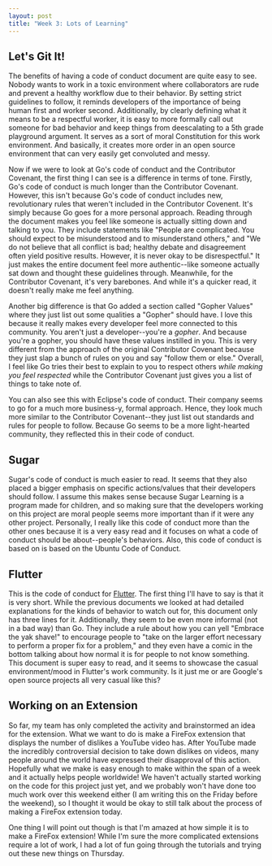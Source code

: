 ```yaml
---
layout: post
title: "Week 3: Lots of Learning"
---
```


## Let's Git It!

The benefits of having a code of conduct document are quite easy to see. Nobody wants to work in a toxic environment where collaborators are rude and prevent a healthy workflow due to their behavior. By setting strict guidelines to follow, it reminds developers of the importance of being human first and worker second. Additionally, by clearly defining what it means to be a respectful worker, it is easy to more formally call out someone for bad behavior and keep things from deescalating to a 5th grade playground argument. It serves as a sort of moral Constitution for this work environment. And basically, it creates more order in an open source environment that can very easily get convoluted and messy. 

<!--more-->

Now if we were to look at Go's code of conduct and the Contributor Covenant, the first thing I can see is a difference in terms of tone. Firstly, Go's code of conduct is much longer than the Contributor Covenant. However, this isn't because Go's code of conduct includes new, revolutionary rules that weren't included in the Contributor Covenent. It's simply because Go goes for a more personal approach. Reading through the document makes you feel like someone is actually sitting down and talking to you. They include statements like "People are complicated. You should expect to be misunderstood and to misunderstand others," and "We do not believe that all conflict is bad; healthy debate and disagreement often yield positive results. However, it is never okay to be disrespectful." It just makes the entire document feel more authentic--like someone actually sat down and thought these guidelines through. Meanwhile, for the Contributor Covenant, it's very barebones. And while it's a quicker read, it doesn't really make me feel anything. 

Another big difference is that Go added a section called "Gopher Values" where they just list out some qualities a "Gopher" should have. I love this because it really makes every developer feel more connected to this community. You aren't just a developer--you're a *gopher*. And because you're a gopher, you should have these values instilled in you. This is very different from the approach of the original Contributor Covenant because they just slap a bunch of rules on you and say "follow them or else." Overall, I feel like Go tries their best to explain to you to respect others *while making you feel respected* while the Contributor Covenant just gives you a list of things to take note of. 

You can also see this with Eclipse's code of conduct. Their company seems to go for a much more business-y, formal approach. Hence, they look much more similar to the Contributor Covenant--they just list out standards and rules for people to follow. Because Go seems to be a more light-hearted community, they reflected this in their code of conduct. 

## Sugar

Sugar's code of conduct is much easier to read. It seems that they also placed a bigger emphasis on specific actions/values that their developers should follow. I assume this makes sense because Sugar Learning is a program made for children, and so making sure that the developers working on this project are moral people seems more important than if it were any other project. Personally, I really like this code of conduct more than the other ones because it is a very easy read and it focuses on what a code of conduct should be about--people's behaviors. Also, this code of conduct is based on is based on the Ubuntu Code of Conduct. 

## Flutter

This is the code of conduct for [Flutter](https://github.com/flutter/flutter/blob/master/CODE_OF_CONDUCT.md#:~:text=sloc). The first thing I'll have to say is that it is very short. While the previous documents we looked at had detailed explanations for the kinds of behavior to watch out for, this document only has three lines for it. Additionally, they seem to be even more informal (not in a bad way) than Go. They include a rule about how you can yell "Embrace the yak shave!" to encourage people to "take on the larger effort necessary to perform a proper fix for a problem," and they even have a comic in the bottom talking about how normal it is for people to not know something. This document is super easy to read, and it seems to showcase the casual environment/mood in Flutter's work community. Is it just me or are Google's open source projects all very casual like this?

## Working on an Extension

So far, my team has only completed the activity and brainstormed an idea for the extension. What we want to do is make a FireFox extension that displays the number of dislikes a YouTube video has. After YouTube made the incredibly controversial decision to take down dislikes on videos, many people around the world have expressed their disapproval of this action. Hopefully what we make is easy enough to make within the span of a week and it actually helps people worldwide! We haven't actually started working on the code for this project just yet, and we probably won't have done too much work over this weekend either (I am writing this on the Friday before the weekend), so I thought it would be okay to still talk about the process of making a FireFox extension today. 

One thing I will point out though is that I'm amazed at how simple it is to make a FireFox extension! While I'm sure the more complicated extensions require a lot of work, I had a lot of fun going through the tutorials and trying out these new things on Thursday. 
